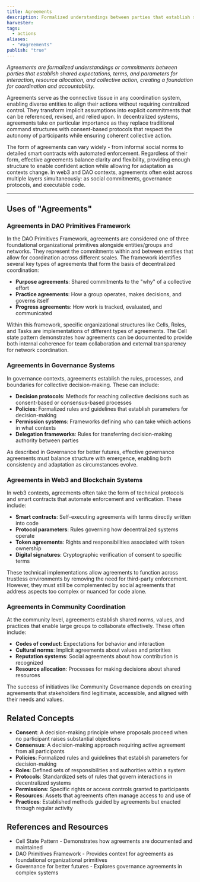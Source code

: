 ```yaml
---
title: Agreements
description: Formalized understandings between parties that establish shared expectations, commitments, and parameters for interaction, coordination, and resource allocation.
harvester: 
tags:
  - actions
aliases:
  - "#agreements"
publish: "true"
---
```


_Agreements are formalized understandings or commitments between parties that establish shared expectations, terms, and parameters for interaction, resource allocation, and collective action, creating a foundation for coordination and accountability._

Agreements serve as the connective tissue in any coordination system, enabling diverse entities to align their actions without requiring centralized control. They transform implicit assumptions into explicit commitments that can be referenced, revised, and relied upon. In decentralized systems, agreements take on particular importance as they replace traditional command structures with consent-based protocols that respect the autonomy of participants while ensuring coherent collective action.

The form of agreements can vary widely - from informal social norms to detailed smart contracts with automated enforcement. Regardless of their form, effective agreements balance clarity and flexibility, providing enough structure to enable confident action while allowing for adaptation as contexts change. In web3 and DAO contexts, agreements often exist across multiple layers simultaneously: as social commitments, governance protocols, and executable code.

---

## Uses of "Agreements"

### Agreements in DAO Primitives Framework

In the DAO Primitives Framework, agreements are considered one of three foundational organizational primitives alongside entities/groups and networks. They represent the commitments within and between entities that allow for coordination across different scales. The framework identifies several key types of agreements that form the basis of decentralized coordination:

- **Purpose agreements**: Shared commitments to the "why" of a collective effort
- **Practice agreements**: How a group operates, makes decisions, and governs itself
- **Progress agreements**: How work is tracked, evaluated, and communicated

Within this framework, specific organizational structures like Cells, Roles, and Tasks are implementations of different types of agreements. The Cell state pattern demonstrates how agreements can be documented to provide both internal coherence for team collaboration and external transparency for network coordination.

### Agreements in Governance Systems

In governance contexts, agreements establish the rules, processes, and boundaries for collective decision-making. These can include:

- **Decision protocols**: Methods for reaching collective decisions such as consent-based or consensus-based processes
- **Policies**: Formalized rules and guidelines that establish parameters for decision-making
- **Permission systems**: Frameworks defining who can take which actions in what contexts
- **Delegation frameworks**: Rules for transferring decision-making authority between parties

As described in Governance for better futures, effective governance agreements must balance structure with emergence, enabling both consistency and adaptation as circumstances evolve.

### Agreements in Web3 and Blockchain Systems

In web3 contexts, agreements often take the form of technical protocols and smart contracts that automate enforcement and verification. These include:

- **Smart contracts**: Self-executing agreements with terms directly written into code
- **Protocol parameters**: Rules governing how decentralized systems operate
- **Token agreements**: Rights and responsibilities associated with token ownership
- **Digital signatures**: Cryptographic verification of consent to specific terms

These technical implementations allow agreements to function across trustless environments by removing the need for third-party enforcement. However, they must still be complemented by social agreements that address aspects too complex or nuanced for code alone.

### Agreements in Community Coordination

At the community level, agreements establish shared norms, values, and practices that enable large groups to collaborate effectively. These often include:

- **Codes of conduct**: Expectations for behavior and interaction
- **Cultural norms**: Implicit agreements about values and priorities
- **Reputation systems**: Social agreements about how contribution is recognized
- **Resource allocation**: Processes for making decisions about shared resources

The success of initiatives like Community Governance depends on creating agreements that stakeholders find legitimate, accessible, and aligned with their needs and values.

## Related Concepts

- **Consent**: A decision-making principle where proposals proceed when no participant raises substantial objections
- **Consensus**: A decision-making approach requiring active agreement from all participants
- **Policies**: Formalized rules and guidelines that establish parameters for decision-making
- **Roles**: Defined sets of responsibilities and authorities within a system
- **Protocols**: Standardized sets of rules that govern interactions in decentralized systems
- **Permissions**: Specific rights or access controls granted to participants
- **Resources**: Assets that agreements often manage access to and use of
- **Practices**: Established methods guided by agreements but enacted through regular activity

## References and Resources

- Cell State Pattern - Demonstrates how agreements are documented and maintained
- DAO Primitives Framework - Provides context for agreements as foundational organizational primitives
- Governance for better futures - Explores governance agreements in complex systems